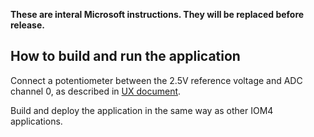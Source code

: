 
**These are interal Microsoft instructions. They will be replaced before release.**

## How to build and run the application

Connect a potentiometer between the 2.5V reference voltage and ADC channel 0, as described in [UX document](https://microsoft.sharepoint.com/:w:/r/teams/FourByFour/_layouts/15/Doc.aspx?sourcedoc=%7BEF7ABB2E-8321-427B-98DB-615E23480BF5%7D&file=UX021%20-%20ADC%20sample%20for%20MT3620%20M4.docx&action=default&mobileredirect=true).

Build and deploy the application in the same way as other IOM4 applications.
